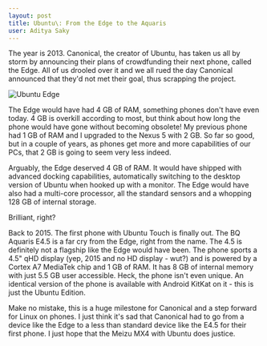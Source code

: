 ```yaml
---
layout: post
title: Ubuntu\: From the Edge to the Aquaris
user: Aditya Saky
---
```

The year is 2013. Canonical, the creator of Ubuntu, has taken us all by storm by announcing their plans of crowdfunding their next phone, called the Edge. All of us drooled over it and we all rued the day Canonical announced that they'd not met their goal, thus scrapping the project.

![Ubuntu Edge](http://saky.in/images/ubuntu-edge.jpg "Taken from Android Authority")

The Edge would have had 4 GB of RAM, something phones don't have even today. 4 GB is overkill according to most, but think about how long the phone would have gone without becoming obsolete! My previous phone had 1 GB of RAM and I upgraded to the Nexus 5 with 2 GB. So far so good, but in a couple of years, as phones get more and more capabilities of our PCs, that 2 GB is going to seem very less indeed.

Arguably, the Edge deserved 4 GB of RAM. It would have shipped with advanced docking capabilities, automatically switching to the desktop version of Ubuntu when hooked up with a monitor. The Edge would have also had a multi-core processor, all the standard sensors and a whopping 128 GB of internal storage.

Brilliant, right?

Back to 2015. The first phone with Ubuntu Touch is finally out. The BQ Aquaris E4.5 is a far cry from the Edge, right from the name. The 4.5 is definitely not a flagship like the Edge would have been. The phone sports a 4.5" qHD display (yep, 2015 and no HD display - wut?) and is powered by a Cortex A7 MediaTek chip and 1 GB of RAM. It has 8 GB of internal memory with just 5.5 GB user accessible. Heck, the phone isn't even unique. An identical version of the phone is available with Android KitKat on it - this is just the Ubuntu Edition.

Make no mistake, this is a huge milestone for Canonical and a step forward for Linux on phones. I just think it's sad that Canonical had to go from a device like the Edge to a less than standard device like the E4.5 for their first phone. I just hope that the Meizu MX4 with Ubuntu does justice.
